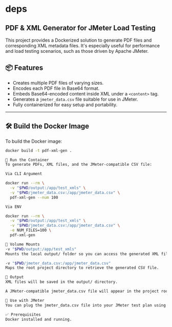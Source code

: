 # deps

## PDF & XML Generator for JMeter Load Testing

This project provides a Dockerized solution to generate PDF files and corresponding XML metadata files. It's especially useful for performance and load testing scenarios, such as those driven by Apache JMeter.

## 📦 Features

- Creates multiple PDF files of varying sizes.
- Encodes each PDF file in Base64 format.
- Embeds Base64-encoded content inside XML under a `<content>` tag.
- Generates a `jmeter_data.csv` file suitable for use in JMeter.
- Fully containerized for easy setup and portability.

---

## 🛠️ Build the Docker Image

To build the Docker image:

```bash
docker build -t pdf-xml-gen .

🚀 Run the Container
To generate PDFs, XML files, and the JMeter-compatible CSV file:

Via CLI Argument

docker run --rm \
  -v "$PWD/output:/app/test_xmls" \
  -v "$PWD/jmeter_data.csv:/app/jmeter_data.csv" \
  pdf-xml-gen --num 100

Via ENV

docker run --rm \
  -v "$PWD/output:/app/test_xmls" \
  -v "$PWD/jmeter_data.csv:/app/jmeter_data.csv" \
  -e NUM_FILES=100 \
  pdf-xml-gen

🔁 Volume Mounts
-v "$PWD/output:/app/test_xmls"
Mounts the local output/ folder so you can access the generated XML files outside the container.

-v "$PWD/jmeter_data.csv:/app/jmeter_data.csv"
Maps the root project directory to retrieve the generated CSV file.

📂 Output
XML files will be saved in the output/ directory.

A JMeter-compatible jmeter_data.csv file will appear in the project root.

🧪 Use with JMeter
You can plug the jmeter_data.csv file into your JMeter test plan using a CSV Data Set Config element to simulate real file uploads and metadata handling during performance testing.

✅ Prerequisites
Docker installed and running.
